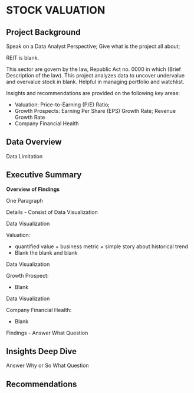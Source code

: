 # STOCK VALUATION
## Project Background
Speak on a Data Analyst Perspective; Give what is the project all about;

REIT is blank.

This sector are govern by the law, Republic Act no. 0000 in which (Brief Description of the law). This project analyzes data to uncover undervalue and overvalue stock in blank. Helpful in managing portfolio and watchlist.

Insights and recommendations are provided on the following key areas:

* Valuation: Price-to-Earning (P/E) Ratio;
* Growth Prospects: Earning Per Share (EPS) Growth Rate; Revenue Growth Rate
* Company Financial Health
## Data Overview
Data Limitation
## Executive Summary
**Overview of Findings**

One Paragraph

Details - Consist of Data Visualization

Data Visualization

Valuation:

* quantified value + business metric + simple story about historical trend
* Blank the blank and blank

Data Visualization

Growth Prospect:

* Blank

Data Visualization

Company Financial Health:

* Blank

Findings - Answer What Question

## Insights Deep Dive
Answer Why or So What Question
## Recommendations